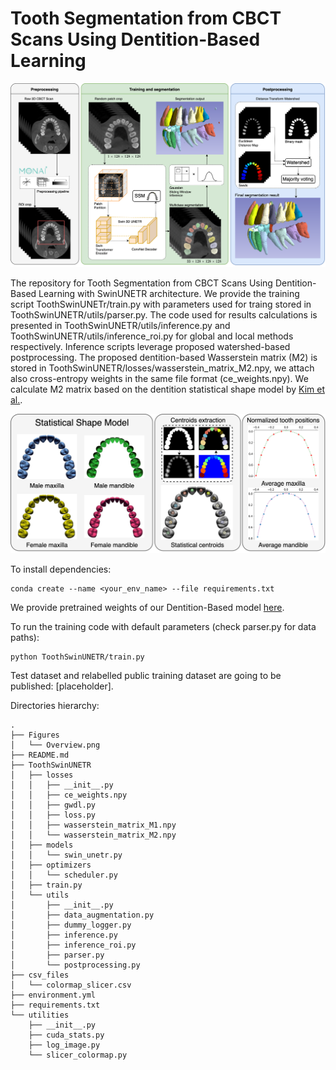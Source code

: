 # Tooth Segmentation from CBCT Scans Using Dentition-Based Learning

![ToothSeg3D_CBCT](./Figures/Overview.png)

The repository for Tooth Segmentation from CBCT Scans Using Dentition-Based Learning with SwinUNETR architecture. We provide the training script ToothSwinUNETr/train.py with parameters used for traing stored in ToothSwinUNETR/utils/parser.py. The code used for results calculations is presented in ToothSwinUNETR/utils/inference.py and ToothSwinUNETR/utils/inference_roi.py for global and local methods respectively. Inference scripts leverage proposed watershed-based postprocessing. The proposed dentition-based Wasserstein matrix (M2) is stored in ToothSwinUNETR/losses/wasserstein_matrix_M2.npy, we attach also cross-entropy weights in the same file format (ce_weights.npy). We
calculate M2 matrix based on the dentition statistical shape model by [Kim et al.](https://link.springer.com/article/10.1007/s00784-022-04824-z).

![ToothSeg3D_CBCT](./Figures/SSM.png)

To install dependencies:
```shell
conda create --name <your_env_name> --file requirements.txt
```

We provide pretrained weights of our Dentition-Based model [here](https://drive.google.com/file/d/1CxRugGGtdB8N-gOwEktwyzG9tJQMsP2I).

To run the training code with default parameters (check parser.py for data paths):

```shell
python ToothSwinUNETR/train.py
```

Test dataset and relabelled public training dataset are going to be published: [placeholder].

Directories hierarchy:
```shell
.
├── Figures
│   └── Overview.png
├── README.md
├── ToothSwinUNETR
│   ├── losses
│   │   ├── __init__.py
│   │   ├── ce_weights.npy
│   │   ├── gwdl.py
│   │   ├── loss.py
│   │   ├── wasserstein_matrix_M1.npy
│   │   └── wasserstein_matrix_M2.npy
│   ├── models
│   │   └── swin_unetr.py
│   ├── optimizers
│   │   └── scheduler.py
│   ├── train.py
│   └── utils
│       ├── __init__.py
│       ├── data_augmentation.py
│       ├── dummy_logger.py
│       ├── inference.py
│       ├── inference_roi.py
│       ├── parser.py
│       └── postprocessing.py
├── csv_files
│   └── colormap_slicer.csv
├── environment.yml
├── requirements.txt
└── utilities
    ├── __init__.py
    ├── cuda_stats.py
    ├── log_image.py
    └── slicer_colormap.py
```
